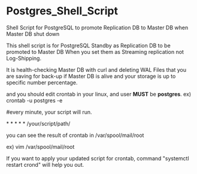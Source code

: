 # Postgres_Shell_Script
Shell Script for PostgreSQL to promote Replication DB to Master DB when Master DB shut down

This shell script is for PostgreSQL Standby as Replication DB to be promoted to Master DB When you set them as Streaming replication not Log-Shipping.

It is health-checking Master DB with curl and deleting WAL Files that you are saving for back-up if Master DB is alive and your storage is up to specific number percentage.

and you should edit crontab in your linux, and user **MUST** be **postgres**.
ex) crontab -u postgres -e

#every minute, your script will run.

&ast; &ast; &ast; &ast; &ast; /your/script/path/

you can see the result of crontab in /var/spool/mail/root 

ex) vim /var/spool/mail/root

If you want to apply your updated script for crontab, command "systemctl restart crond" will help you out.
